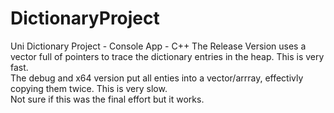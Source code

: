 # DictionaryProject
Uni Dictionary Project - Console App - C++
The Release Version uses a vector full of pointers to trace the dictionary entries in the heap. This is very fast.  
The debug and x64 version put all enties into a vector/arrray, effectivly copying them twice. This is very slow.  
Not sure if this was the final effort but it works.  
